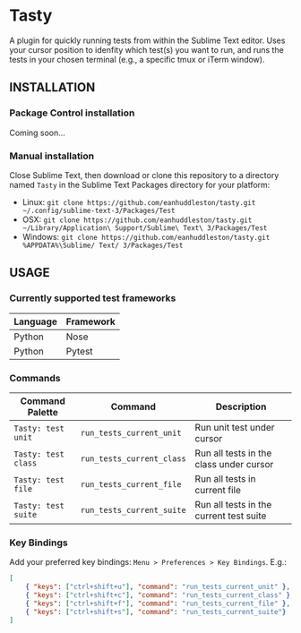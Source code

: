 # Tasty

A plugin for quickly running tests from within the Sublime Text editor. Uses your cursor position to idenfity which test(s) you want to run, and runs the tests in your chosen terminal (e.g., a specific tmux or iTerm window).

## INSTALLATION

### Package Control installation

Coming soon...

### Manual installation

Close Sublime Text, then download or clone this repository to a directory named `Tasty` in the Sublime Text Packages directory for your platform:

* Linux: `git clone https://github.com/eanhuddleston/tasty.git ~/.config/sublime-text-3/Packages/Test`
* OSX: `git clone https://github.com/eanhuddleston/tasty.git ~/Library/Application\ Support/Sublime\ Text\ 3/Packages/Test`
* Windows: `git clone https://github.com/eanhuddleston/tasty.git %APPDATA%\Sublime/ Text/ 3/Packages/Test`

## USAGE

### Currently supported test frameworks

Language | Framework
-------- | ---------
Python | Nose
Python | Pytest

### Commands

Command Palette | Command | Description
--------------- | ------- | -----------
`Tasty: test unit` | `run_tests_current_unit` | Run unit test under cursor
`Tasty: test class` | `run_tests_current_class` | Run all tests in the class under cursor
`Tasty: test file` | `run_tests_current_file` | Run all tests in current file
`Tasty: test suite` | `run_tests_current_suite` | Run all tests in the current test suite

### Key Bindings

Add your preferred key bindings: `Menu > Preferences > Key Bindings`.  E.g.:

```json
[
    { "keys": ["ctrl+shift+u"], "command": "run_tests_current_unit" },
    { "keys": ["ctrl+shift+c"], "command": "run_tests_current_class" },
    { "keys": ["ctrl+shift+f"], "command": "run_tests_current_file" },
    { "keys": ["ctrl+shift+s"], "command": "run_tests_current_suite"}
]
```
